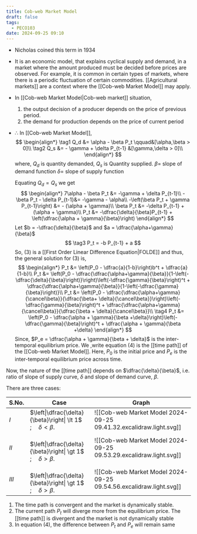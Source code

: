 ```yaml
---
title: Cob-web Market Model
draft: false
tags:
  - PECO103
date: 2024-09-25 09:10
---
```

- Nicholas coined this term in 1934
- It is an economic model, that explains cyclical supply and demand, in a market where the amount produced must be decided before prices are observed. For example, it is common in certain types of markets, where there is a periodic fluctuation of certain commodities. [[Agricultural markets]] are a context where the [[Cob-web Market Model]] may apply.
- In [[Cob-web Market Model|Cob-web market]] situation,
	1. the output decision of a producer depends on the price of previous period.
	2. the demand for production depends on the price of current period
- $\therefore$ In [[Cob-web Market Model]],
  $$
  \begin{align*}
  \tag1
  Q_d &= \alpha - \beta P_t \qquad&[\alpha,\beta > 0]\\
  \tag2
  Q_s &= - \gamma + \delta P_{t-1} &[\gamma,\delta > 0]\\
  \end{align*}
  $$
	 where, $Q_d$ is quantity demanded, $Q_s$ is Quantity supplied.
	 $\beta =$ slope of demand function
	 $\delta =$ slope of supply function
	 
	 Equating $Q_d = Q_s$ we get
	 $$
	 \begin{align*}
	 7\alpha - \beta P_t &= -\gamma + \delta P_{t-1}\\
	 -\beta P_t - \delta P_{t-1}&= -\gamma  - \alpha\\
	 -\left(\beta P_t + \gamma P_{t-1}\right) &= - (\alpha + \gamma)\\
	 \beta P_t &= -\delta P_{t-1} + (\alpha + \gamma)\\
	 P_t &= -\dfrac{\delta}{\beta}P_{t-1} + \left(\dfrac{\alpha + \gamma}{\beta}\right)
	 \end{align*}
	 $$
	 Let $b = -\dfrac{\delta}{\beta}$ and $a = \dfrac{\alpha+\gamma}{\beta}$
	$$
	\tag3
	 P_t = -b P_{t-1} + a
	 $$ 
So, (3) is a [[First Order Linear Difference Equation|FOLDE]] and thus, the general solution for (3) is,
$$
\begin{align*}
P_t &= \left(P_0 - \dfrac{a}{1-b}\right)b^t + \dfrac{a}{1-b}\\
P_t &= \left(P_0 - \dfrac{\dfrac{\alpha+\gamma}{\beta}}{1-\left(-\dfrac{\delta}{\beta}\right)}\right)\left(-\dfrac{\gamma}{\beta}\right)^t + \dfrac{\dfrac{\alpha+\gamma}{\beta}}{1-\left(-\dfrac{\gamma}{\beta}\right)}\\
P_t &= \left(P_0 - \dfrac{\dfrac{\alpha+\gamma}{\cancel\beta}}{\dfrac{\beta+ \delta}{\cancel\beta}}\right)\left(-\dfrac{\gamma}{\beta}\right)^t + \dfrac{\dfrac{\alpha+\gamma}{\cancel\beta}}{\dfrac{\beta + \delta}{\cancel\beta}}\\
\tag4
P_t &= \left(P_0 - \dfrac{\alpha + \gamma}{\beta +\delta}\right)\left(-\dfrac{\gamma}{\beta}\right)^t + \dfrac{\alpha + \gamma}{\beta +\delta}
\end{align*}
$$
Since, $P_e = \dfrac{\alpha + \gamma}{\beta + \delta}$  is the inter-temporal equilibrium price. We ,write equation (4) is the [[time path]] of the [[Cob-web Market Model]]. Here, $P_0$ is the initial price and $P_e$ is the inter-temporal equilibrium price across time.

Now, the nature of the [[time path]] depends on $\dfrac{\delta}{\beta}$, i.e. ratio of slope of supply curve, $\delta$ and slope of demand curve, $\beta$.

There are three cases:


| S.No. | Case                                                                       | Graph                                                              |
| ----- | -------------------------------------------------------------------------- | ------------------------------------------------------------------ |
| $I$   | $\left\|\dfrac{\delta}{\beta}\right\| \lt 1$ $;\quad\delta \lt \beta$.     | ![[Cob-web Market Model 2024-09-25 09.41.32.excalidraw.light.svg]] |
| $II$  | <br>$\left\|\dfrac{\delta}{\beta}\right\| \gt 1$ $;\quad\delta \gt \beta$. | ![[Cob-web Market Model 2024-09-25 09.53.29.excalidraw.light.svg]] |
| $III$ | <br>$\left\|\dfrac{\delta}{\beta}\right\| \gt 1$ $;\quad\delta \gt \beta$. | ![[Cob-web Market Model 2024-09-25 09.54.56.excalidraw.light.svg]] |

1. The time path is convergent and the market is dynamically stable.
2. The current path $P_t$ will diverge more from the equilibrium price. The [[time path]] is divergent and the market is not dynamically stable
3. In equation (4), the difference between $P_t$ and $P_e$ will remain same